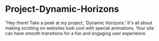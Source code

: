 # Project-Dynamic-Horizons
 "Hey there! Take a peek at my project, 'Dynamic Horizons.' It's all about making scrolling on websites look cool with special animations. Your site can have smooth transitions for a fun and engaging user experience.

